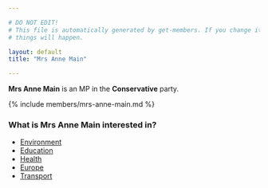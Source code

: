 ```yaml
---

# DO NOT EDIT!
# This file is automatically generated by get-members. If you change it, bad
# things will happen.

layout: default
title: "Mrs Anne Main"

---
```


**Mrs Anne Main** is an MP in the **Conservative** party.

{% include members/mrs-anne-main.md %}

### What is Mrs Anne Main interested in?


* [Environment](/interests/environment.html)
* [Education](/interests/education.html)
* [Health](/interests/health.html)
* [Europe](/interests/europe.html)
* [Transport](/interests/transport.html)
